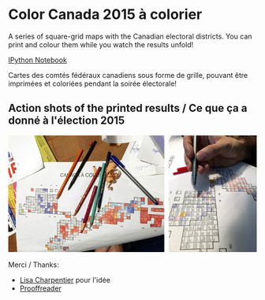 # Color Canada 2015 à colorier

A series of square-grid maps with the Canadian electoral districts. You can print and colour them while you watch the results unfold!

[IPython Notebook](Canadian_Election_Maps.ipynb)

Cartes des comtés fédéraux canadiens sous forme de grille, pouvant être imprimées et coloriées pendant la soirée électorale!

## Action shots of the printed results / Ce que ça a donné à l'élection 2015
![Coloring the electoral districts on the map of Canada on election night](/action-shot.jpg?raw=true)

Merci / Thanks:
* [Lisa Charpentier](http://lisacharpentier.com) pour l'idée
* [Prooffreader](https://github.com/Prooffreader/chorogrid)
